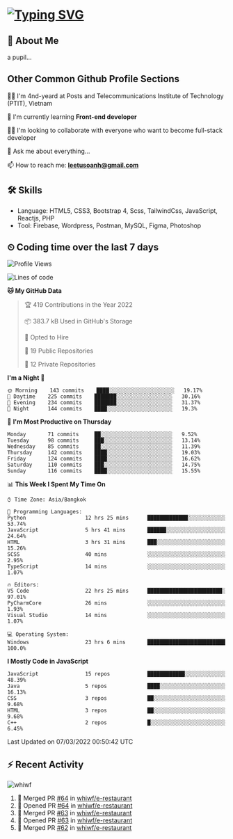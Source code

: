 # [![Typing SVG](https://readme-typing-svg.herokuapp.com?color=%23FFC83D&lines=Hi%2C+I'm+Le%2C+Tu+Oanh+%F0%9F%91%8B)](https://git.io/typing-svg)

## 🚀 About Me
a pupil...

<!-- ![GitHub metrics](https://metrics.lecoq.io/whiwf)   -->

## Other Common Github Profile Sections
👩‍🎓 I'm 4nd-yeard at Posts and Telecommunications Institute of Technology (PTIT), Vietnam

🌱 I'm currently learning **Front-end developer**

👯‍♀️ I'm looking to collaborate with everyone who want to become full-stack developer

💬 Ask me about everything...

📫 How to reach me: **leetusoanh@gmail.com**

## 🛠 Skills
- Language: HTML5, CSS3, Bootstrap 4, Scss, TailwindCss, JavaScript, Reactjs, PHP
- Tool: Firebase, Wordpress, Postman, MySQL, Figma, Photoshop

## ⏲ Coding time over the last 7 days
<!--START_SECTION:waka-->
![Profile Views](http://img.shields.io/badge/Profile%20Views-11-blue)

![Lines of code](https://img.shields.io/badge/From%20Hello%20World%20I%27ve%20Written-2%20Million%20lines%20of%20code-blue)

**🐱 My GitHub Data** 

> 🏆 419 Contributions in the Year 2022
 > 
> 📦 383.7 kB Used in GitHub's Storage 
 > 
> 💼 Opted to Hire
 > 
> 📜 19 Public Repositories 
 > 
> 🔑 12 Private Repositories  
 > 
**I'm a Night 🦉** 

```text
🌞 Morning    143 commits    ████░░░░░░░░░░░░░░░░░░░░░   19.17% 
🌆 Daytime    225 commits    ███████░░░░░░░░░░░░░░░░░░   30.16% 
🌃 Evening    234 commits    ███████░░░░░░░░░░░░░░░░░░   31.37% 
🌙 Night      144 commits    ████░░░░░░░░░░░░░░░░░░░░░   19.3%

```
📅 **I'm Most Productive on Thursday** 

```text
Monday       71 commits     ██░░░░░░░░░░░░░░░░░░░░░░░   9.52% 
Tuesday      98 commits     ███░░░░░░░░░░░░░░░░░░░░░░   13.14% 
Wednesday    85 commits     ██░░░░░░░░░░░░░░░░░░░░░░░   11.39% 
Thursday     142 commits    ████░░░░░░░░░░░░░░░░░░░░░   19.03% 
Friday       124 commits    ████░░░░░░░░░░░░░░░░░░░░░   16.62% 
Saturday     110 commits    ███░░░░░░░░░░░░░░░░░░░░░░   14.75% 
Sunday       116 commits    ████░░░░░░░░░░░░░░░░░░░░░   15.55%

```


📊 **This Week I Spent My Time On** 

```text
⌚︎ Time Zone: Asia/Bangkok

💬 Programming Languages: 
Python                   12 hrs 25 mins      █████████████░░░░░░░░░░░░   53.74% 
JavaScript               5 hrs 41 mins       ██████░░░░░░░░░░░░░░░░░░░   24.64% 
HTML                     3 hrs 31 mins       ███░░░░░░░░░░░░░░░░░░░░░░   15.26% 
SCSS                     40 mins             ░░░░░░░░░░░░░░░░░░░░░░░░░   2.95% 
TypeScript               14 mins             ░░░░░░░░░░░░░░░░░░░░░░░░░   1.07%

🔥 Editors: 
VS Code                  22 hrs 25 mins      ████████████████████████░   97.01% 
PyCharmCore              26 mins             ░░░░░░░░░░░░░░░░░░░░░░░░░   1.93% 
Visual Studio            14 mins             ░░░░░░░░░░░░░░░░░░░░░░░░░   1.07%

💻 Operating System: 
Windows                  23 hrs 6 mins       █████████████████████████   100.0%

```

**I Mostly Code in JavaScript** 

```text
JavaScript               15 repos            ████████████░░░░░░░░░░░░░   48.39% 
Java                     5 repos             ████░░░░░░░░░░░░░░░░░░░░░   16.13% 
CSS                      3 repos             ██░░░░░░░░░░░░░░░░░░░░░░░   9.68% 
HTML                     3 repos             ██░░░░░░░░░░░░░░░░░░░░░░░   9.68% 
C++                      2 repos             █░░░░░░░░░░░░░░░░░░░░░░░░   6.45%

```



 Last Updated on 07/03/2022 00:50:42 UTC
<!--END_SECTION:waka-->

## ⚡ Recent Activity
<!-- [![Top Langs](https://github-readme-stats.vercel.app/api/top-langs/?username=whiwf&layout=compact&theme=radical&hide=css)](https://github.com/anuraghazra/github-readme-stats)
 -->
<p><img align="center" src="https://github-readme-streak-stats.herokuapp.com/?user=whiwf&theme=radical" alt="whiwf" /></p>


<!--START_SECTION:activity-->
1. 🎉 Merged PR [#64](https://github.com/whiwf/e-restaurant/pull/64) in [whiwf/e-restaurant](https://github.com/whiwf/e-restaurant)
2. 💪 Opened PR [#64](https://github.com/whiwf/e-restaurant/pull/64) in [whiwf/e-restaurant](https://github.com/whiwf/e-restaurant)
3. 🎉 Merged PR [#63](https://github.com/whiwf/e-restaurant/pull/63) in [whiwf/e-restaurant](https://github.com/whiwf/e-restaurant)
4. 💪 Opened PR [#63](https://github.com/whiwf/e-restaurant/pull/63) in [whiwf/e-restaurant](https://github.com/whiwf/e-restaurant)
5. 🎉 Merged PR [#62](https://github.com/whiwf/e-restaurant/pull/62) in [whiwf/e-restaurant](https://github.com/whiwf/e-restaurant)
<!--END_SECTION:activity-->
